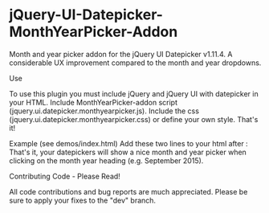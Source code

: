 jQuery-UI-Datepicker-MonthYearPicker-Addon
==========================================

Month and year picker addon for the jQuery UI Datepicker v1.11.4. A considerable UX improvement compared to the month and year dropdowns.

Use

To use this plugin you must include jQuery and jQuery UI with datepicker in your HTML.
Include MonthYearPicker-addon script (jquery.ui.datepicker.monthyearpicker.js).
Include the css (jquery.ui.datepicker.monthyearpicker.css) or define your own style.
That's it!

Example (see demos/index.html)
Add these two lines to your html after <script type="text/javascript" src="js/jquery-ui-....js"></script>:
		<script type="text/javascript" src="jquery.ui.datepicker.monthyearpicker.js"></script>
		<link type="text/css" href="jquery.ui.datepicker.monthyearpicker.css" rel="stylesheet" />
That's it, your datepickers will show a nice month and year picker when clicking on the month year heading (e.g. September 2015).

Contributing Code - Please Read!

All code contributions and bug reports are much appreciated. Please be sure to apply your fixes to the "dev" branch.
